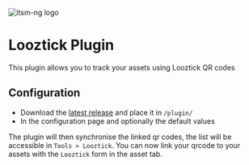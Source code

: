 ![itsm-ng logo](https://www.itsm-ng.org/pics/itsmng-logo.png)
# Looztick Plugin 

This plugin allows you to track your assets using Looztick QR codes

## Configuration
- Download the [latest release](https://github.com/itsmng/looztick/releases) and place it in `/plugin/`
- In the configuration page and optionally the default values

The plugin will then synchronise the linked qr codes, the list will be accessible in `Tools > Looztick`. You can now link your qrcode to your assets with the `Looztick` form in the asset tab.